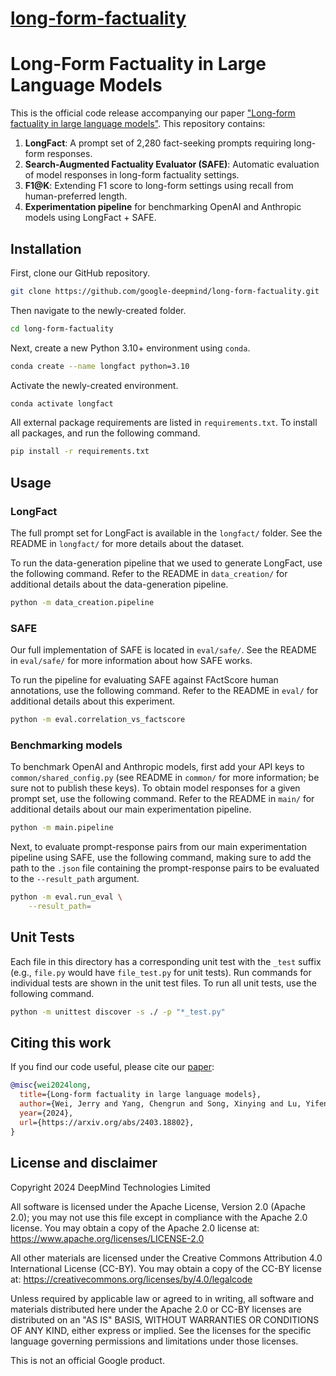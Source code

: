# [long-form-factuality](https://github.com/google-deepmind/long-form-factuality)

# Long-Form Factuality in Large Language Models

This is the official code release accompanying our paper ["Long-form factuality in large language models"](https://arxiv.org/abs/2403.18802).
This repository contains:

1. **LongFact**: A prompt set of 2,280 fact-seeking prompts requiring long-form responses.
2. **Search-Augmented Factuality Evaluator (SAFE)**: Automatic evaluation of model responses in long-form factuality settings.
3. **F1@K**: Extending F1 score to long-form settings using recall from human-preferred length.
4. **Experimentation pipeline** for benchmarking OpenAI and Anthropic models using LongFact + SAFE.

## Installation

First, clone our GitHub repository.

```bash
git clone https://github.com/google-deepmind/long-form-factuality.git
```

Then navigate to the newly-created folder.
```bash
cd long-form-factuality
```

Next, create a new Python 3.10+ environment using `conda`.

```bash
conda create --name longfact python=3.10
```

Activate the newly-created environment.

```bash
conda activate longfact
```

All external package requirements are listed in `requirements.txt`.
To install all packages, and run the following command.

```bash
pip install -r requirements.txt
```

## Usage
### LongFact
The full prompt set for LongFact is available in the `longfact/` folder.
See the README in `longfact/` for more details about the dataset.

To run the data-generation pipeline that we used to generate LongFact, use the following command.
Refer to the README in `data_creation/` for additional details about the data-generation pipeline.

```bash
python -m data_creation.pipeline
```

### SAFE
Our full implementation of SAFE is located in `eval/safe/`.
See the README in `eval/safe/` for more information about how SAFE works.

To run the pipeline for evaluating SAFE against FActScore human annotations, use the following command.
Refer to the README in `eval/` for additional details about this experiment.

```bash
python -m eval.correlation_vs_factscore
```

### Benchmarking models
To benchmark OpenAI and Anthropic models, first add your API keys to `common/shared_config.py` (see README in `common/` for more information; be sure not to publish these keys).
To obtain model responses for a given prompt set, use the following command.
Refer to the README in `main/` for additional details about our main experimentation pipeline.

```bash
python -m main.pipeline
```

Next, to evaluate prompt-response pairs from our main experimentation pipeline using SAFE, use the following command, making sure to add the path to the `.json` file containing the prompt-response pairs to be evaluated to the `--result_path` argument.

```bash
python -m eval.run_eval \
    --result_path=
```

## Unit Tests

Each file in this directory has a corresponding unit test with the `_test` suffix (e.g., `file.py` would have `file_test.py` for unit tests).
Run commands for individual tests are shown in the unit test files.
To run all unit tests, use the following command.

```bash
python -m unittest discover -s ./ -p "*_test.py"
```

## Citing this work

If you find our code useful, please cite our [paper](https://arxiv.org/abs/2403.18802):

```bibtex
@misc{wei2024long,
  title={Long-form factuality in large language models},
  author={Wei, Jerry and Yang, Chengrun and Song, Xinying and Lu, Yifeng and Hu, Nathan and Huang, Jie and Tran, Dustin and Peng, Daiyi and Liu, Ruibo and Huang, Da and Du, Cosmo and Le, Quoc V.},
  year={2024},
  url={https://arxiv.org/abs/2403.18802},
}
```

## License and disclaimer

Copyright 2024 DeepMind Technologies Limited

All software is licensed under the Apache License, Version 2.0 (Apache 2.0);
you may not use this file except in compliance with the Apache 2.0 license.
You may obtain a copy of the Apache 2.0 license at:
https://www.apache.org/licenses/LICENSE-2.0

All other materials are licensed under the Creative Commons Attribution 4.0
International License (CC-BY). You may obtain a copy of the CC-BY license at:
https://creativecommons.org/licenses/by/4.0/legalcode

Unless required by applicable law or agreed to in writing, all software and
materials distributed here under the Apache 2.0 or CC-BY licenses are
distributed on an "AS IS" BASIS, WITHOUT WARRANTIES OR CONDITIONS OF ANY KIND,
either express or implied. See the licenses for the specific language governing
permissions and limitations under those licenses.

This is not an official Google product.
